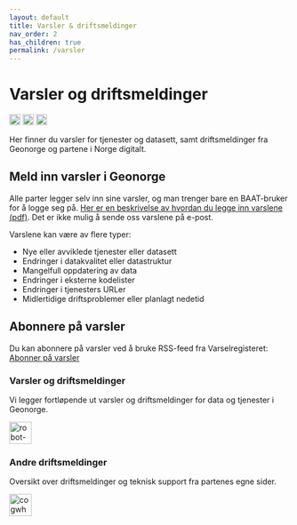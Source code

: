 ```yaml
---
layout: default
title: Varsler & driftsmeldinger
nav_order: 2
has_children: true
permalink: /varsler
---
```


# Varsler og driftsmeldinger 

<a href="https://www.facebook.com/sharer.php?u=https%3A%2F%2Fwww.geonorge.no%2Faktuelt%2Fvarsler%2F"><img src="https://cdn-icons-png.flaticon.com/512/174/174848.png" alt="Facebook" style="width:20px;height:20px;"></a>
<a href="https://twitter.com/intent/tweet?url=https%3A%2F%2Fwww.geonorge.no%2Faktuelt%2Fvarsler%2F"><img src="https://cdn-icons-png.flaticon.com/512/733/733579.png" alt="Twitter" style="width:20px;height:20px;"></a>
<a href="mailto:?subject=Varsler og driftsmeldinger&body=https%3A%2F%2Fwww.geonorge.no%2Faktuelt%2Fvarsler%2F"><img src="https://cdn-icons-png.flaticon.com/512/732/732200.png" alt="Email" style="width:20px;height:20px;"></a>

Her finner du varsler for tjenester og datasett, samt driftsmeldinger fra Geonorge og partene i Norge digitalt.

## Meld inn varsler i Geonorge

Alle parter legger selv inn sine varsler, og man trenger bare en BAAT-bruker for å logge seg på. [Her er en beskrivelse av hvordan du legge inn varslene (pdf)](https://www.geonorge.no/globalassets/geonorge2/diverse-filer-norge-digitalt/hvordan-legge-inn-tjenestevarsler.pdf). Det er ikke mulig å sende oss varslene på e-post.

Varslene kan være av flere typer:

* Nye eller avviklede tjenester eller datasett
* Endringer i datakvalitet eller datastruktur
* Mangelfull oppdatering av data
* Endringer i eksterne kodelister
* Endringer i tjenesters URLer
* Midlertidige driftsproblemer eller planlagt nedetid

## Abonnere på varsler

Du kan abonnere på varsler ved å bruke RSS-feed fra Varselregisteret: [Abonner på varsler](https://register.geonorge.no/api/register/varsler.rss?)

### Varsler og driftsmeldinger 

Vi legger fortløpende ut varsler og driftsmeldinger for data og tjenester i Geonorge. 

<a href="https://kartverket.github.io/docs.geonorge.no/varsler/varsler-geonorge"><img src="https://cdn-icons-png.flaticon.com/512/4712/4712108.png" alt="robot-icon" style="width:40px;height:40px;"></a>

### Andre driftsmeldinger

Oversikt over driftsmeldinger og teknisk support fra partenes egne sider.

<a href="https://kartverket.github.io/docs.geonorge.no/varsler/andre-driftsmeldinger"><img src="https://cdn-icons-png.flaticon.com/512/1055/1055687.png" alt="cogwheel-icon" style="width:40px;height:40px;"></a>
